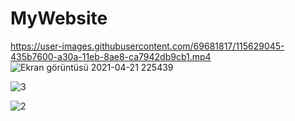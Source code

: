 # MyWebsite
https://user-images.githubusercontent.com/69681817/115629045-435b7600-a30a-11eb-8ae8-ca7942db9cb1.mp4
![Ekran görüntüsü 2021-04-21 225439](https://user-images.githubusercontent.com/69681817/115615016-12257a80-a2f7-11eb-9d89-444b7bd241d4.png)

![3](https://user-images.githubusercontent.com/69681817/115615127-3aad7480-a2f7-11eb-95be-748b0cd4e940.png)

![2](https://user-images.githubusercontent.com/69681817/115615212-5add3380-a2f7-11eb-902d-8b903221ef58.png)


